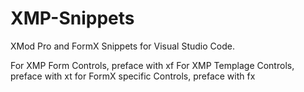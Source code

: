 # XMP-Snippets
XMod Pro and FormX Snippets for Visual Studio Code.

For XMP Form Controls, preface with xf
For XMP Templage Controls, preface with xt
for FormX specific Controls, preface with fx
